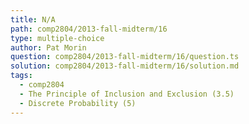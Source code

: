 ```yaml
---
title: N/A
path: comp2804/2013-fall-midterm/16
type: multiple-choice
author: Pat Morin
question: comp2804/2013-fall-midterm/16/question.ts
solution: comp2804/2013-fall-midterm/16/solution.md
tags:
  - comp2804
  - The Principle of Inclusion and Exclusion (3.5)
  - Discrete Probability (5)
---
```

